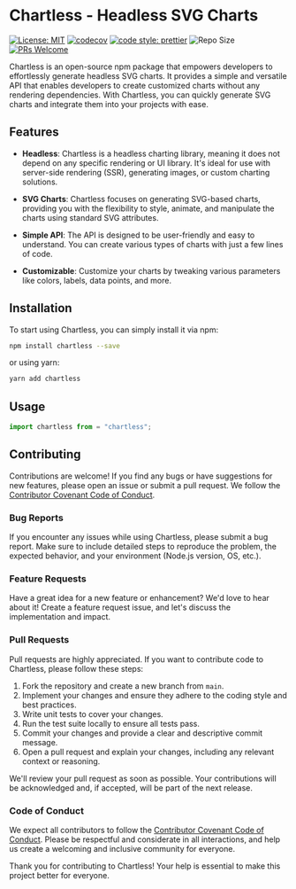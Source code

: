 # Chartless - Headless SVG Charts

[![License: MIT](https://img.shields.io/badge/License-MIT-yellow.svg)](https://opensource.org/licenses/MIT)
[![codecov](https://codecov.io/gh/eprince1/chartless/branch/main/graph/badge.svg?token=HUM9H9RO82)](https://codecov.io/gh/eprince1/chartless)
[![code style: prettier](https://img.shields.io/badge/code_style-prettier-ff69b4.svg?style=flat-square)](https://github.com/prettier/prettier)
![Repo Size](https://img.shields.io/github/repo-size/eprince1/chartless)
[![PRs Welcome](https://img.shields.io/badge/PRs-welcome-brightgreen.svg?style=flat-square)](http://makeapullrequest.com)

Chartless is an open-source npm package that empowers developers to effortlessly generate headless SVG charts. It provides a simple and versatile API that enables developers to create customized charts without any rendering dependencies. With Chartless, you can quickly generate SVG charts and integrate them into your projects with ease.

## Features

- **Headless**: Chartless is a headless charting library, meaning it does not depend on any specific rendering or UI library. It's ideal for use with server-side rendering (SSR), generating images, or custom charting solutions.

- **SVG Charts**: Chartless focuses on generating SVG-based charts, providing you with the flexibility to style, animate, and manipulate the charts using standard SVG attributes.

- **Simple API**: The API is designed to be user-friendly and easy to understand. You can create various types of charts with just a few lines of code.

- **Customizable**: Customize your charts by tweaking various parameters like colors, labels, data points, and more.

## Installation

To start using Chartless, you can simply install it via npm:

```bash
npm install chartless --save
```

or using yarn:

```bash
yarn add chartless
```

## Usage

```javascript
import chartless from = "chartless";
```

## Contributing

Contributions are welcome! If you find any bugs or have suggestions for new features, please open an issue or submit a pull request. We follow the [Contributor Covenant Code of Conduct](https://github.com/your-username/chartless/blob/main/CODE_OF_CONDUCT.md).

### Bug Reports

If you encounter any issues while using Chartless, please submit a bug report. Make sure to include detailed steps to reproduce the problem, the expected behavior, and your environment (Node.js version, OS, etc.).

### Feature Requests

Have a great idea for a new feature or enhancement? We'd love to hear about it! Create a feature request issue, and let's discuss the implementation and impact.

### Pull Requests

Pull requests are highly appreciated. If you want to contribute code to Chartless, please follow these steps:

1. Fork the repository and create a new branch from `main`.
2. Implement your changes and ensure they adhere to the coding style and best practices.
3. Write unit tests to cover your changes.
4. Run the test suite locally to ensure all tests pass.
5. Commit your changes and provide a clear and descriptive commit message.
6. Open a pull request and explain your changes, including any relevant context or reasoning.

We'll review your pull request as soon as possible. Your contributions will be acknowledged and, if accepted, will be part of the next release.

### Code of Conduct

We expect all contributors to follow the [Contributor Covenant Code of Conduct](https://github.com/eprince1/chartless/blob/main/CODE_OF_CONDUCT.md). Please be respectful and considerate in all interactions, and help us create a welcoming and inclusive community for everyone.

Thank you for contributing to Chartless! Your help is essential to make this project better for everyone.
